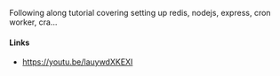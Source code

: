 Following along tutorial covering setting up redis, nodejs, express, cron worker, cra...

#### Links

-   https://youtu.be/lauywdXKEXI
